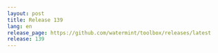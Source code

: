 ```yaml
---
layout: post
title: Release 139
lang: en
release_page: https://github.com/watermint/toolbox/releases/latest
release: 139
---
```



